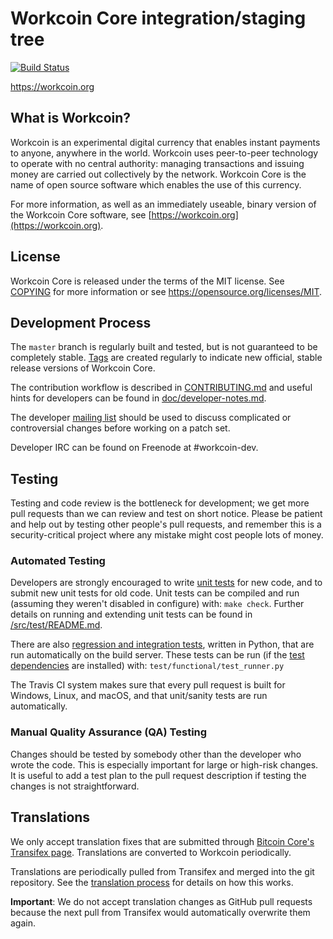 Workcoin Core integration/staging tree
=====================================

[![Build Status](https://travis-ci.org/workcoin-project/workcoin.svg?branch=master)](https://travis-ci.org/workcoin-project/workcoin)

https://workcoin.org

What is Workcoin?
----------------

Workcoin is an experimental digital currency that enables instant payments to
anyone, anywhere in the world. Workcoin uses peer-to-peer technology to operate
with no central authority: managing transactions and issuing money are carried
out collectively by the network. Workcoin Core is the name of open source
software which enables the use of this currency.

For more information, as well as an immediately useable, binary version of
the Workcoin Core software, see [https://workcoin.org](https://workcoin.org).

License
-------

Workcoin Core is released under the terms of the MIT license. See [COPYING](COPYING) for more
information or see https://opensource.org/licenses/MIT.

Development Process
-------------------

The `master` branch is regularly built and tested, but is not guaranteed to be
completely stable. [Tags](https://github.com/workcoin-project/workcoin/tags) are created
regularly to indicate new official, stable release versions of Workcoin Core.

The contribution workflow is described in [CONTRIBUTING.md](CONTRIBUTING.md)
and useful hints for developers can be found in [doc/developer-notes.md](doc/developer-notes.md).

The developer [mailing list](https://groups.google.com/forum/#!forum/workcoin-dev)
should be used to discuss complicated or controversial changes before working
on a patch set.

Developer IRC can be found on Freenode at #workcoin-dev.

Testing
-------

Testing and code review is the bottleneck for development; we get more pull
requests than we can review and test on short notice. Please be patient and help out by testing
other people's pull requests, and remember this is a security-critical project where any mistake might cost people
lots of money.

### Automated Testing

Developers are strongly encouraged to write [unit tests](src/test/README.md) for new code, and to
submit new unit tests for old code. Unit tests can be compiled and run
(assuming they weren't disabled in configure) with: `make check`. Further details on running
and extending unit tests can be found in [/src/test/README.md](/src/test/README.md).

There are also [regression and integration tests](/test), written
in Python, that are run automatically on the build server.
These tests can be run (if the [test dependencies](/test) are installed) with: `test/functional/test_runner.py`

The Travis CI system makes sure that every pull request is built for Windows, Linux, and macOS, and that unit/sanity tests are run automatically.

### Manual Quality Assurance (QA) Testing

Changes should be tested by somebody other than the developer who wrote the
code. This is especially important for large or high-risk changes. It is useful
to add a test plan to the pull request description if testing the changes is
not straightforward.

Translations
------------

We only accept translation fixes that are submitted through [Bitcoin Core's Transifex page](https://www.transifex.com/projects/p/bitcoin/).
Translations are converted to Workcoin periodically.

Translations are periodically pulled from Transifex and merged into the git repository. See the
[translation process](doc/translation_process.md) for details on how this works.

**Important**: We do not accept translation changes as GitHub pull requests because the next
pull from Transifex would automatically overwrite them again.
